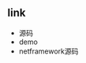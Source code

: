 ﻿

## link
- [](https://github.com/dotnet/corefx/blob/v2.2.5-dependencies/src/System.Net.Http/src)  源码
- [](https://csharp.hotexamples.com/examples/System.Net.Http/HttpClient/PostAsync/php-httpclient-postasync-method-examples.html)  demo
- [](git@github.com:zhouweiaccp/AspNetWebStack.git)  netframework源码